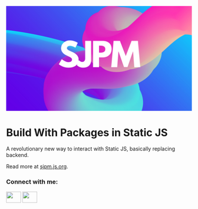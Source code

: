 <picture>
    <img
        alt="SJPM banner."
        src="/img.png">
</picture>

# Build With Packages in Static JS

A revolutionary new way to interact with Static JS, basically replacing backend.

Read more at [sjpm.js.org](https://sjpm.js.org).

<h3 align="left">Connect with me:</h3>
<p align="left">
<a href="https://x.com/toggledtech" target="blank"><img align="center" src="https://cdn.jsdelivr.net/npm/simple-icons@3.0.1/icons/twitter.svg" alt="" height="30" width="40" /></a>
<!-- <a href="your link" target="blank"><img align="center" src="https://cdn.jsdelivr.net/npm/simple-icons@3.0.1/icons/linkedin.svg" alt="" height="30" width="40" /></a> -->
<!-- <a href="your link" target="blank"><img align="center" src="https://cdn.jsdelivr.net/npm/simple-icons@3.0.1/icons/instagram.svg" alt="" height="30" width="40" /></a> -->
<a href="https://youtube.com/@zymono" target="blank"><img align="center" src="https://cdn.jsdelivr.net/npm/simple-icons@3.0.1/icons/youtube.svg" alt="" height="30" width="40" /></a>
</p>

